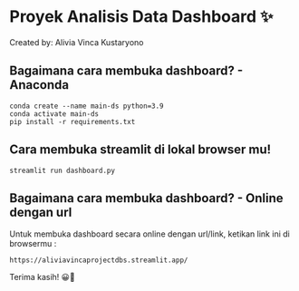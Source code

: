# Proyek Analisis Data Dashboard ✨
Created by: Alivia Vinca Kustaryono


## Bagaimana cara membuka dashboard? - Anaconda
```
conda create --name main-ds python=3.9
conda activate main-ds
pip install -r requirements.txt
```

## Cara membuka streamlit di lokal browser mu!
```
streamlit run dashboard.py
```

## Bagaimana cara membuka dashboard? - Online dengan url
Untuk membuka dashboard secara online dengan url/link, ketikan link ini di browsermu :
```
https://aliviavincaprojectdbs.streamlit.app/
```

Terima kasih! 😀🙌
